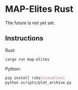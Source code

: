 # MAP-Elites Rust

The future is not yet set.

## Instructions

Rust:

```bash
cargo run map-elites
```

Python:

```bash
pip install ribs[visualize]
python scripts/plot_archive.py
```
